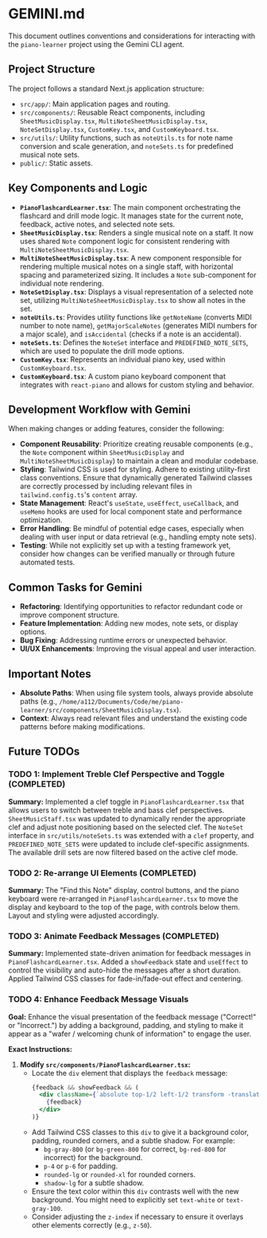 # GEMINI.md

This document outlines conventions and considerations for interacting with the `piano-learner` project using the Gemini CLI agent.

## Project Structure

The project follows a standard Next.js application structure:

- `src/app/`: Main application pages and routing.
- `src/components/`: Reusable React components, including `SheetMusicDisplay.tsx`, `MultiNoteSheetMusicDisplay.tsx`, `NoteSetDisplay.tsx`, `CustomKey.tsx`, and `CustomKeyboard.tsx`.
- `src/utils/`: Utility functions, such as `noteUtils.ts` for note name conversion and scale generation, and `noteSets.ts` for predefined musical note sets.
- `public/`: Static assets.

## Key Components and Logic

- **`PianoFlashcardLearner.tsx`**: The main component orchestrating the flashcard and drill mode logic. It manages state for the current note, feedback, active notes, and selected note sets.
- **`SheetMusicDisplay.tsx`**: Renders a single musical note on a staff. It now uses shared `Note` component logic for consistent rendering with `MultiNoteSheetMusicDisplay.tsx`.
- **`MultiNoteSheetMusicDisplay.tsx`**: A new component responsible for rendering multiple musical notes on a single staff, with horizontal spacing and parameterized sizing. It includes a `Note` sub-component for individual note rendering.
- **`NoteSetDisplay.tsx`**: Displays a visual representation of a selected note set, utilizing `MultiNoteSheetMusicDisplay.tsx` to show all notes in the set.
- **`noteUtils.ts`**: Provides utility functions like `getNoteName` (converts MIDI number to note name), `getMajorScaleNotes` (generates MIDI numbers for a major scale), and `isAccidental` (checks if a note is an accidental).
- **`noteSets.ts`**: Defines the `NoteSet` interface and `PREDEFINED_NOTE_SETS`, which are used to populate the drill mode options.
- **`CustomKey.tsx`**: Represents an individual piano key, used within `CustomKeyboard.tsx`.
- **`CustomKeyboard.tsx`**: A custom piano keyboard component that integrates with `react-piano` and allows for custom styling and behavior.

## Development Workflow with Gemini

When making changes or adding features, consider the following:

- **Component Reusability**: Prioritize creating reusable components (e.g., the `Note` component within `SheetMusicDisplay` and `MultiNoteSheetMusicDisplay`) to maintain a clean and modular codebase.
- **Styling**: Tailwind CSS is used for styling. Adhere to existing utility-first class conventions. Ensure that dynamically generated Tailwind classes are correctly processed by including relevant files in `tailwind.config.ts`'s `content` array.
- **State Management**: React's `useState`, `useEffect`, `useCallback`, and `useMemo` hooks are used for local component state and performance optimization.
- **Error Handling**: Be mindful of potential edge cases, especially when dealing with user input or data retrieval (e.g., handling empty note sets).
- **Testing**: While not explicitly set up with a testing framework yet, consider how changes can be verified manually or through future automated tests.

## Common Tasks for Gemini

- **Refactoring**: Identifying opportunities to refactor redundant code or improve component structure.
- **Feature Implementation**: Adding new modes, note sets, or display options.
- **Bug Fixing**: Addressing runtime errors or unexpected behavior.
- **UI/UX Enhancements**: Improving the visual appeal and user interaction.

## Important Notes

- **Absolute Paths**: When using file system tools, always provide absolute paths (e.g., `/home/a112/Documents/Code/me/piano-learner/src/components/SheetMusicDisplay.tsx`).
- **Context**: Always read relevant files and understand the existing code patterns before making modifications.

## Future TODOs

### TODO 1: Implement Treble Clef Perspective and Toggle (COMPLETED)

**Summary:** Implemented a clef toggle in `PianoFlashcardLearner.tsx` that allows users to switch between treble and bass clef perspectives. `SheetMusicStaff.tsx` was updated to dynamically render the appropriate clef and adjust note positioning based on the selected clef. The `NoteSet` interface in `src/utils/noteSets.ts` was extended with a `clef` property, and `PREDEFINED_NOTE_SETS` were updated to include clef-specific assignments. The available drill sets are now filtered based on the active clef mode.

### TODO 2: Re-arrange UI Elements (COMPLETED)

**Summary:** The "Find this Note" display, control buttons, and the piano keyboard were re-arranged in `PianoFlashcardLearner.tsx` to move the display and keyboard to the top of the page, with controls below them. Layout and styling were adjusted accordingly.

### TODO 3: Animate Feedback Messages (COMPLETED)

**Summary:** Implemented state-driven animation for feedback messages in `PianoFlashcardLearner.tsx`. Added a `showFeedback` state and `useEffect` to control the visibility and auto-hide the messages after a short duration. Applied Tailwind CSS classes for fade-in/fade-out effect and centering.

### TODO 4: Enhance Feedback Message Visuals

**Goal:** Enhance the visual presentation of the feedback message ("Correct!" or "Incorrect.") by adding a background, padding, and styling to make it appear as a "wafer / welcoming chunk of information" to engage the user.

**Exact Instructions:**

1.  **Modify `src/components/PianoFlashcardLearner.tsx`:**
    *   Locate the `div` element that displays the `feedback` message:
        ```jsx
        {feedback && showFeedback && (
          <div className={`absolute top-1/2 left-1/2 transform -translate-x-1/2 -translate-y-1/2 text-4xl font-bold transition-opacity duration-500 ease-in-out ${feedback === 'Correct!' ? 'text-green-500' : 'text-red-500'} opacity-100`}>
            {feedback}
          </div>
        )}
        ```
    *   Add Tailwind CSS classes to this `div` to give it a background color, padding, rounded corners, and a subtle shadow. For example:
        *   `bg-gray-800` (or `bg-green-800` for correct, `bg-red-800` for incorrect) for the background.
        *   `p-4` or `p-6` for padding.
        *   `rounded-lg` or `rounded-xl` for rounded corners.
        *   `shadow-lg` for a subtle shadow.
    *   Ensure the text color within this `div` contrasts well with the new background. You might need to explicitly set `text-white` or `text-gray-100`.
    *   Consider adjusting the `z-index` if necessary to ensure it overlays other elements correctly (e.g., `z-50`).